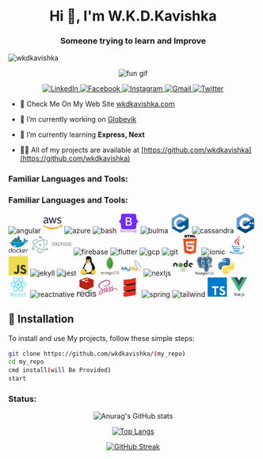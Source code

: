 <h1 align="center">Hi 👋, I'm W.K.D.Kavishka</h1>
<h3 align="center">Someone trying to learn and Improve</h3>

<p align="left"> <img src="https://komarev.com/ghpvc/?username=wkdkavishka&label=Profile%20views&color=0e75b6&style=flat" alt="wkdkavishka" /> </p>

<!-- An engaging GIF under the title -->
<p align="center">
  <img src="https://media.giphy.com/media/JIX9t2j0ZTN9S/giphy.gif" alt="fun gif" width="250"  />
</p>

<!-- Description with an emoji -->
<p align="center">
  <!-- LinkedIn Badge -->
  <a href="https://www.linkedin.com/in/dumindu-kavishka/" target="_blank">
    <img src="https://img.shields.io/badge/LinkedIn-Connect-blue?style=for-the-badge&logo=linkedin" alt="LinkedIn" />
  </a>

  <!-- Facebook Badge -->
  <a href="https://web.facebook.com/W.K.D.Kavishka/" target="_blank">
    <img src="https://img.shields.io/badge/Facebook-Follow-blue?style=for-the-badge&logo=facebook" alt="Facebook" />
  </a>

  <!-- Instagram Badge -->
  <a href="https://www.instagram.com/w.k.d.kavishka/" target="_blank">
    <img src="https://img.shields.io/badge/Instagram-Follow-pink?style=for-the-badge&logo=instagram" alt="Instagram" />
  </a>

  <!-- Gmail Badge -->
  <a href="w.k.d.kavishka@gmail.com" target="_blank">
    <img src="https://img.shields.io/badge/Gmail-Email-red?style=for-the-badge&logo=gmail" alt="Gmail" />
  </a>

<!-- Twitter Badge -->
  <a href="https://x.com/wkdkavishka" target="_blank">
    <img src="https://img.shields.io/badge/Twitter-Follow-blue?style=for-the-badge&logo=twitter" alt="Twitter" />
  </a>

</p>

<!-- Current Status -->
- 🔭 Check Me On My Web Site [wkdkavishka.com](https://zealous-hill-0ad399900.5.azurestaticapps.net)

- 🔭 I’m currently working on [Globevik](https://github.com/Globevik)

- 🌱 I’m currently learning **Express, Next**

- 👨‍💻 All of my projects are available at [https://github.com/wkdkavishka](https://github.com/wkdkavishka)

<h3 align="left">Familiar Languages and Tools: </h3>
<h3 align="left">Familiar Languages and Tools: </h3>
<p align="left"> 
  <img src="https://angular.io/assets/images/logos/angular/angular.svg" alt="angular" width="40" height="40"/> 
  <img src="https://raw.githubusercontent.com/devicons/devicon/master/icons/amazonwebservices/amazonwebservices-original-wordmark.svg" alt="aws" width="40" height="40"/> 
  <img src="https://www.vectorlogo.zone/logos/microsoft_azure/microsoft_azure-icon.svg" alt="azure" width="40" height="40"/> 
  <img src="https://www.vectorlogo.zone/logos/gnu_bash/gnu_bash-icon.svg" alt="bash" width="40" height="40"/> 
  <img src="https://raw.githubusercontent.com/devicons/devicon/master/icons/bootstrap/bootstrap-plain-wordmark.svg" alt="bootstrap" width="40" height="40"/> 
  <img src="https://raw.githubusercontent.com/gilbarbara/logos/804dc257b59e144eaca5bc6ffd16949752c6f789/logos/bulma.svg" alt="bulma" width="40" height="40"/> 
  <img src="https://raw.githubusercontent.com/devicons/devicon/master/icons/c/c-original.svg" alt="c" width="40" height="40"/> 
  <img src="https://www.vectorlogo.zone/logos/apache_cassandra/apache_cassandra-icon.svg" alt="cassandra" width="40" height="40"/> 
  <img src="https://raw.githubusercontent.com/devicons/devicon/master/icons/cplusplus/cplusplus-original.svg" alt="cplusplus" width="40" height="40"/> 
  <img src="https://raw.githubusercontent.com/devicons/devicon/master/icons/docker/docker-original-wordmark.svg" alt="docker" width="40" height="40"/> 
  <img src="https://raw.githubusercontent.com/devicons/devicon/master/icons/electron/electron-original.svg" alt="electron" width="40" height="40"/> 
  <img src="https://raw.githubusercontent.com/devicons/devicon/master/icons/express/express-original-wordmark.svg" alt="express" width="40" height="40"/> 
  <img src="https://www.vectorlogo.zone/logos/firebase/firebase-icon.svg" alt="firebase" width="40" height="40"/> 
  <img src="https://www.vectorlogo.zone/logos/flutterio/flutterio-icon.svg" alt="flutter" width="40" height="40"/> 
  <img src="https://www.vectorlogo.zone/logos/google_cloud/google_cloud-icon.svg" alt="gcp" width="40" height="40"/> 
  <img src="https://www.vectorlogo.zone/logos/git-scm/git-scm-icon.svg" alt="git" width="40" height="40"/> 
  <img src="https://raw.githubusercontent.com/devicons/devicon/master/icons/html5/html5-original-wordmark.svg" alt="html5" width="40" height="40"/> 
  <img src="https://upload.wikimedia.org/wikipedia/commons/d/d1/Ionic_Logo.svg" alt="ionic" width="40" height="40"/> 
  <img src="https://raw.githubusercontent.com/devicons/devicon/master/icons/java/java-original.svg" alt="java" width="40" height="40"/> 
  <img src="https://raw.githubusercontent.com/devicons/devicon/master/icons/javascript/javascript-original.svg" alt="javascript" width="40" height="40"/> 
  <img src="https://www.vectorlogo.zone/logos/jekyllrb/jekyllrb-icon.svg" alt="jekyll" width="40" height="40"/> 
  <img src="https://www.vectorlogo.zone/logos/jestjsio/jestjsio-icon.svg" alt="jest" width="40" height="40"/> 
  <img src="https://raw.githubusercontent.com/devicons/devicon/master/icons/linux/linux-original.svg" alt="linux" width="40" height="40"/> 
  <img src="https://raw.githubusercontent.com/devicons/devicon/master/icons/mongodb/mongodb-original-wordmark.svg" alt="mongodb" width="40" height="40"/> 
  <img src="https://raw.githubusercontent.com/devicons/devicon/master/icons/mysql/mysql-original-wordmark.svg" alt="mysql" width="40" height="40"/> 
  <img src="https://cdn.worldvectorlogo.com/logos/nextjs-2.svg" alt="nextjs" width="40" height="40"/> 
  <img src="https://raw.githubusercontent.com/devicons/devicon/master/icons/nodejs/nodejs-original-wordmark.svg" alt="nodejs" width="40" height="40"/> 
  <img src="https://raw.githubusercontent.com/devicons/devicon/master/icons/postgresql/postgresql-original-wordmark.svg" alt="postgresql" width="40" height="40"/> 
  <img src="https://raw.githubusercontent.com/devicons/devicon/master/icons/python/python-original.svg" alt="python" width="40" height="40"/> 
  <img src="https://raw.githubusercontent.com/devicons/devicon/master/icons/react/react-original-wordmark.svg" alt="react" width="40" height="40"/> 
  <img src="https://reactnative.dev/img/header_logo.svg" alt="reactnative" width="40" height="40"/> 
  <img src="https://raw.githubusercontent.com/devicons/devicon/master/icons/redis/redis-original-wordmark.svg" alt="redis" width="40" height="40"/> 
  <img src="https://raw.githubusercontent.com/devicons/devicon/master/icons/sass/sass-original.svg" alt="sass" width="40" height="40"/> 
  <img src="https://raw.githubusercontent.com/devicons/devicon/master/icons/scala/scala-original.svg" alt="scala" width="40" height="40"/> 
  <img src="https://www.vectorlogo.zone/logos/springio/springio-icon.svg" alt="spring" width="40" height="40"/> 
  <img src="https://www.vectorlogo.zone/logos/tailwindcss/tailwindcss-icon.svg" alt="tailwind" width="40" height="40"/> 
  <img src="https://raw.githubusercontent.com/devicons/devicon/master/icons/typescript/typescript-original.svg" alt="typescript" width="40" height="40"/> 
  <img src="https://raw.githubusercontent.com/devicons/devicon/master/icons/vuejs/vuejs-original-wordmark.svg" alt="vuejs" width="40" height="40"/> 
</p>


## 🚀 Installation

To install and use My projects, follow these simple steps:

```bash
git clone https://github.com/wkdkavishka/(my_repo)
cd my_repo
cmd install(will Be Provided)
start
```

<h3 align="left">Status:</h3>
<div style="text-align: center;">

![Anurag's GitHub stats](https://github-readme-stats.vercel.app/api?username=wkdkavishka&show_icons=true&theme=dark&hide_border=true)

[![Top Langs](https://github-readme-stats.vercel.app/api/top-langs/?username=wkdkavishka&layout=pie&theme=dark&hide_border=true)](https://github.com/anuraghazra/github-readme-stats)

[![GitHub Streak](https://github-readme-streak-stats.herokuapp.com?user=wkdkavishka&theme=dark&hide_border=true)](https://git.io/streak-stats)


</div>
